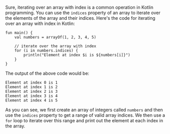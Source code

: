 Sure, iterating over an array with index is a common operation in Kotlin programming. You can use the `indices` property of an array to iterate over the elements of the array and their indices. Here's the code for iterating over an array with index in Kotlin:

```
fun main() {
    val numbers = arrayOf(1, 2, 3, 4, 5)

    // iterate over the array with index
    for (i in numbers.indices) {
        println("Element at index $i is ${numbers[i]}")
    }
}
```

The output of the above code would be:

```
Element at index 0 is 1
Element at index 1 is 2
Element at index 2 is 3
Element at index 3 is 4
Element at index 4 is 5
```

As you can see, we first create an array of integers called `numbers` and then use the `indices` property to get a range of valid array indices. We then use a `for` loop to iterate over this range and print out the element at each index in the array.